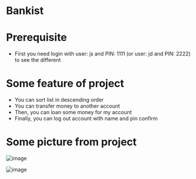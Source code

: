 # Bankist

# Prerequisite
- First you need login with user: js and PIN: 1111 (or user: jd and PIN: 2222) to see the different

# Some feature of project
- You can sort list in descending order
- You can transfer money to another account
- Then, you can loan some money for my account
- Finally, you can log out account with name and pin confirm

# Some picture from project

![image](https://user-images.githubusercontent.com/86565241/194794254-11c06592-1bc4-4cad-9a40-3fec09e65ccc.png)

![image](https://user-images.githubusercontent.com/86565241/194794355-322609ee-ed47-4723-9577-cf2dcc6f3243.png)
